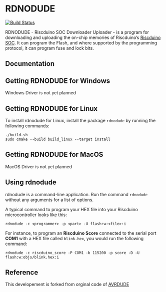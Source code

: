 # RDNODUDE

[![Build Status](https://github.com/dineshannayya/rdnodude/actions/workflows/build.yml/badge.svg)](https://github.com/dineshannayya/rdnodude/actions/workflows/build.yml)

RDNODUDE - Riscduino SOC Downloader Uploader - is a program for downloading and uploading
the on-chip memories of Riscduino’s [Riscduino SOC](https://github.com/dineshannayya/riscduino).
It can program the Flash, and where supported by the programming protocol, it can program fuse and lock bits.

## Documentation


## Getting RDNODUDE for Windows

Windows Driver is not yet planned

## Getting RDNODUDE for Linux

To install rdnodude for Linux, install the package `rdnodude` by running the following commands:

```console
./build.sh
sudo cmake --build build_linux --target install
```

## Getting RDNODUDE for MacOS

MacOS Driver is not yet planned


## Using rdnodude

rdnodude is a command-line application. Run the command `rdnodude` without any arguments for a list of options.

A typical command to program your HEX file into your Riscduino microcontroller looks like this:

```console
rdnodude -c <programmer> -p <part> -U flash:w:<file>:i
```

For instance, to program an **Riscduino Score** connected to the serial port **COM1** with a HEX file called `blink.hex`,
you would run the following command:

```console
rdnodude -c riscduino_score -P COM1 -b 115200 -p score -D -U flash:w:objs/blink.hex:i
```

## Reference
This developement is forked from orginal code of [AVRDUDE](https://github.com/avrdudes/avrdude)
